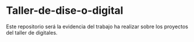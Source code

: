 # Taller-de-dise-o-digital
Este repositorio será la evidencia del trabajo ha realizar sobre los proyectos del taller de digitales.
